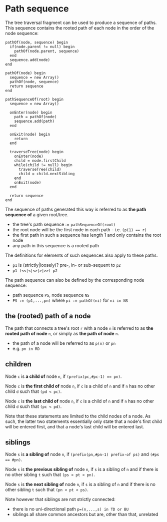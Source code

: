 
<!-- ======================================================================= -->
# Path sequence

The tree traversal fragment can be used to produce a sequence of paths.
This sequence contains the rooted path of each node in the order of the
node sequence:

```
pathOf(node, sequence) begin
  if(node.parent != null) begin
    pathOf(node.parent, sequence)
  end
  sequence.add(node)
end

pathOf(node) begin
  sequence = new Array()
  pathOf(node, sequence)
  return sequence
end

pathSequenceOf(root) begin
  sequence = new Array()

  onEnter(node) begin
    path = pathOf(node)
    sequence.add(path)
  end

  onExit(node) begin
    return
  end

  traverseTree(node) begin
    onEnter(node)
    child = node.firstChild
    while(child != null) begin
      traverseTree(child)
      child = child.nextSibling
    end
    onExit(node)
  end

  return sequence
end
```

The sequence of paths generated this way is referred to as
**the path sequence of** a given root/tree.

* the tree's path sequence := `pathSequenceOf(root)`
* the root node will be the first node in each path - i.e. `(p(1) == r)`
* the first path in such a sequence has length 1 and only contains the root node
* any path in this sequence is a rooted path

The definitions for elements of such sequences also apply to these paths.

* `p1` is (strictly|loosely)? pre-, in- or sub-sequent to `p2`
* `p1 (<<|<|<>|>|>>) p2`

The path sequence can also be defined by the corresponding node sequence:

* path sequence `PS`, node sequence `NS`
* `PS := (p1,...,pn)` where `pi := pathOf(ni)` for `ni in NS`

<!-- ======================================================================= -->
## the (rooted) path of a node

The path that connects a tree's root `r` with a node `n` is referred to as
**the rooted path of node** `n`, or simply as **the path of node** `n`.

* the path of a node will be referred to as `p(n)` or `pn`
* e.g. `pn in RD`

<!-- ======================================================================= -->
## children

Node `c` is **a child of** node `n`,
if `(prefix(pc,#pc-1) == pn)`.

Node `c` is **the first child of** node `n`, if `c` is a child of `n`
and if `n` has no other child `d` such that `(pd < pc)`.

Node `c` is **the last child of** node `n`, if `c` is a child of `n`
and if `n` has no other child `d` such that `(pc < pd)`.

Note that these statements are limited to the child nodes of a node. As such,
the latter two statements essentially only state that a node's first child
will be entered first, and that a node's last child will be entered last.

<!-- ======================================================================= -->
## siblings

Node `s` is **a sibling of** node `n`,
if `(prefix(pn,#pn-1) prefix-of ps)` and `(#ps == #pn)`.

Node `s` is **the previous sibling of** node `n`, if `s` is a sibling of `n`
and if there is no other sibling `t` such that `(ps < pt < pn)`.

Node `s` is **the next sibling of** node `n`, if `s` is a sibling of `n`
and if there is no other sibling `t` such that `(pn < pt < ps)`.

Note however that siblings are not strictly connected:

* there is no uni-directional path `p=(n,...,s) in TD or BU`
* siblings all share common ancestors but are, other than that, unrelated

